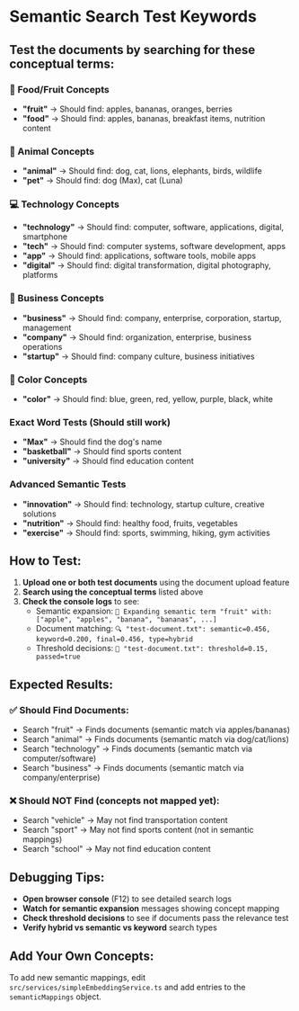 # Semantic Search Test Keywords

## Test the documents by searching for these conceptual terms:

### 🍎 Food/Fruit Concepts
- **"fruit"** → Should find: apples, bananas, oranges, berries
- **"food"** → Should find: apples, bananas, breakfast items, nutrition content

### 🐾 Animal Concepts  
- **"animal"** → Should find: dog, cat, lions, elephants, birds, wildlife
- **"pet"** → Should find: dog (Max), cat (Luna)

### 💻 Technology Concepts
- **"technology"** → Should find: computer, software, applications, digital, smartphone
- **"tech"** → Should find: computer systems, software development, apps
- **"app"** → Should find: applications, software tools, mobile apps
- **"digital"** → Should find: digital transformation, digital photography, platforms

### 🏢 Business Concepts
- **"business"** → Should find: company, enterprise, corporation, startup, management
- **"company"** → Should find: organization, enterprise, business operations
- **"startup"** → Should find: company culture, business initiatives

### 🎨 Color Concepts
- **"color"** → Should find: blue, green, red, yellow, purple, black, white

### Exact Word Tests (Should still work)
- **"Max"** → Should find the dog's name
- **"basketball"** → Should find sports content
- **"university"** → Should find education content

### Advanced Semantic Tests
- **"innovation"** → Should find: technology, startup culture, creative solutions
- **"nutrition"** → Should find: healthy food, fruits, vegetables
- **"exercise"** → Should find: sports, swimming, hiking, gym activities

## How to Test:

1. **Upload one or both test documents** using the document upload feature
2. **Search using the conceptual terms** listed above
3. **Check the console logs** to see:
   - Semantic expansion: `🧠 Expanding semantic term "fruit" with: ["apple", "apples", "banana", "bananas", ...]`
   - Document matching: `🔍 "test-document.txt": semantic=0.456, keyword=0.200, final=0.456, type=hybrid`
   - Threshold decisions: `🎯 "test-document.txt": threshold=0.15, passed=true`

## Expected Results:

### ✅ Should Find Documents:
- Search "fruit" → Finds documents (semantic match via apples/bananas)
- Search "animal" → Finds documents (semantic match via dog/cat/lions)
- Search "technology" → Finds documents (semantic match via computer/software)
- Search "business" → Finds documents (semantic match via company/enterprise)

### ❌ Should NOT Find (concepts not mapped yet):
- Search "vehicle" → May not find transportation content
- Search "sport" → May not find sports content (not in semantic mappings)
- Search "school" → May not find education content

## Debugging Tips:

- **Open browser console** (F12) to see detailed search logs
- **Watch for semantic expansion** messages showing concept mapping
- **Check threshold decisions** to see if documents pass the relevance test
- **Verify hybrid vs semantic vs keyword** search types

## Add Your Own Concepts:

To add new semantic mappings, edit `src/services/simpleEmbeddingService.ts` and add entries to the `semanticMappings` object.
